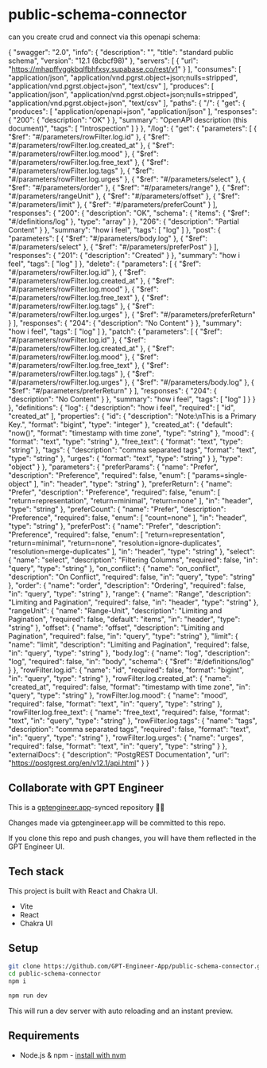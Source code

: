 # public-schema-connector

can you create crud and connect via this openapi schema:

{
  "swagger": "2.0",
  "info": {
    "description": "",
    "title": "standard public schema",
    "version": "12.1 (8cbcf98)"
  },
  "servers": [
    {
      "url": "https://mhapffvggkbqlfbhfxsy.supabase.co/rest/v1"
    }
  ],
  "consumes": [
    "application/json",
    "application/vnd.pgrst.object+json;nulls=stripped",
    "application/vnd.pgrst.object+json",
    "text/csv"
  ],
  "produces": [
    "application/json",
    "application/vnd.pgrst.object+json;nulls=stripped",
    "application/vnd.pgrst.object+json",
    "text/csv"
  ],
  "paths": {
    "/": {
      "get": {
        "produces": [
          "application/openapi+json",
          "application/json"
        ],
        "responses": {
          "200": {
            "description": "OK"
          }
        },
        "summary": "OpenAPI description (this document)",
        "tags": [
          "Introspection"
        ]
      }
    },
    "/log": {
      "get": {
        "parameters": [
          {
            "$ref": "#/parameters/rowFilter.log.id"
          },
          {
            "$ref": "#/parameters/rowFilter.log.created_at"
          },
          {
            "$ref": "#/parameters/rowFilter.log.mood"
          },
          {
            "$ref": "#/parameters/rowFilter.log.free_text"
          },
          {
            "$ref": "#/parameters/rowFilter.log.tags"
          },
          {
            "$ref": "#/parameters/rowFilter.log.urges"
          },
          {
            "$ref": "#/parameters/select"
          },
          {
            "$ref": "#/parameters/order"
          },
          {
            "$ref": "#/parameters/range"
          },
          {
            "$ref": "#/parameters/rangeUnit"
          },
          {
            "$ref": "#/parameters/offset"
          },
          {
            "$ref": "#/parameters/limit"
          },
          {
            "$ref": "#/parameters/preferCount"
          }
        ],
        "responses": {
          "200": {
            "description": "OK",
            "schema": {
              "items": {
                "$ref": "#/definitions/log"
              },
              "type": "array"
            }
          },
          "206": {
            "description": "Partial Content"
          }
        },
        "summary": "how i feel",
        "tags": [
          "log"
        ]
      },
      "post": {
        "parameters": [
          {
            "$ref": "#/parameters/body.log"
          },
          {
            "$ref": "#/parameters/select"
          },
          {
            "$ref": "#/parameters/preferPost"
          }
        ],
        "responses": {
          "201": {
            "description": "Created"
          }
        },
        "summary": "how i feel",
        "tags": [
          "log"
        ]
      },
      "delete": {
        "parameters": [
          {
            "$ref": "#/parameters/rowFilter.log.id"
          },
          {
            "$ref": "#/parameters/rowFilter.log.created_at"
          },
          {
            "$ref": "#/parameters/rowFilter.log.mood"
          },
          {
            "$ref": "#/parameters/rowFilter.log.free_text"
          },
          {
            "$ref": "#/parameters/rowFilter.log.tags"
          },
          {
            "$ref": "#/parameters/rowFilter.log.urges"
          },
          {
            "$ref": "#/parameters/preferReturn"
          }
        ],
        "responses": {
          "204": {
            "description": "No Content"
          }
        },
        "summary": "how i feel",
        "tags": [
          "log"
        ]
      },
      "patch": {
        "parameters": [
          {
            "$ref": "#/parameters/rowFilter.log.id"
          },
          {
            "$ref": "#/parameters/rowFilter.log.created_at"
          },
          {
            "$ref": "#/parameters/rowFilter.log.mood"
          },
          {
            "$ref": "#/parameters/rowFilter.log.free_text"
          },
          {
            "$ref": "#/parameters/rowFilter.log.tags"
          },
          {
            "$ref": "#/parameters/rowFilter.log.urges"
          },
          {
            "$ref": "#/parameters/body.log"
          },
          {
            "$ref": "#/parameters/preferReturn"
          }
        ],
        "responses": {
          "204": {
            "description": "No Content"
          }
        },
        "summary": "how i feel",
        "tags": [
          "log"
        ]
      }
    }
  },
  "definitions": {
    "log": {
      "description": "how i feel",
      "required": [
        "id",
        "created_at"
      ],
      "properties": {
        "id": {
          "description": "Note:\nThis is a Primary Key.<pk/>",
          "format": "bigint",
          "type": "integer"
        },
        "created_at": {
          "default": "now()",
          "format": "timestamp with time zone",
          "type": "string"
        },
        "mood": {
          "format": "text",
          "type": "string"
        },
        "free_text": {
          "format": "text",
          "type": "string"
        },
        "tags": {
          "description": "comma separated tags",
          "format": "text",
          "type": "string"
        },
        "urges": {
          "format": "text",
          "type": "string"
        }
      },
      "type": "object"
    }
  },
  "parameters": {
    "preferParams": {
      "name": "Prefer",
      "description": "Preference",
      "required": false,
      "enum": [
        "params=single-object"
      ],
      "in": "header",
      "type": "string"
    },
    "preferReturn": {
      "name": "Prefer",
      "description": "Preference",
      "required": false,
      "enum": [
        "return=representation",
        "return=minimal",
        "return=none"
      ],
      "in": "header",
      "type": "string"
    },
    "preferCount": {
      "name": "Prefer",
      "description": "Preference",
      "required": false,
      "enum": [
        "count=none"
      ],
      "in": "header",
      "type": "string"
    },
    "preferPost": {
      "name": "Prefer",
      "description": "Preference",
      "required": false,
      "enum": [
        "return=representation",
        "return=minimal",
        "return=none",
        "resolution=ignore-duplicates",
        "resolution=merge-duplicates"
      ],
      "in": "header",
      "type": "string"
    },
    "select": {
      "name": "select",
      "description": "Filtering Columns",
      "required": false,
      "in": "query",
      "type": "string"
    },
    "on_conflict": {
      "name": "on_conflict",
      "description": "On Conflict",
      "required": false,
      "in": "query",
      "type": "string"
    },
    "order": {
      "name": "order",
      "description": "Ordering",
      "required": false,
      "in": "query",
      "type": "string"
    },
    "range": {
      "name": "Range",
      "description": "Limiting and Pagination",
      "required": false,
      "in": "header",
      "type": "string"
    },
    "rangeUnit": {
      "name": "Range-Unit",
      "description": "Limiting and Pagination",
      "required": false,
      "default": "items",
      "in": "header",
      "type": "string"
    },
    "offset": {
      "name": "offset",
      "description": "Limiting and Pagination",
      "required": false,
      "in": "query",
      "type": "string"
    },
    "limit": {
      "name": "limit",
      "description": "Limiting and Pagination",
      "required": false,
      "in": "query",
      "type": "string"
    },
    "body.log": {
      "name": "log",
      "description": "log",
      "required": false,
      "in": "body",
      "schema": {
        "$ref": "#/definitions/log"
      }
    },
    "rowFilter.log.id": {
      "name": "id",
      "required": false,
      "format": "bigint",
      "in": "query",
      "type": "string"
    },
    "rowFilter.log.created_at": {
      "name": "created_at",
      "required": false,
      "format": "timestamp with time zone",
      "in": "query",
      "type": "string"
    },
    "rowFilter.log.mood": {
      "name": "mood",
      "required": false,
      "format": "text",
      "in": "query",
      "type": "string"
    },
    "rowFilter.log.free_text": {
      "name": "free_text",
      "required": false,
      "format": "text",
      "in": "query",
      "type": "string"
    },
    "rowFilter.log.tags": {
      "name": "tags",
      "description": "comma separated tags",
      "required": false,
      "format": "text",
      "in": "query",
      "type": "string"
    },
    "rowFilter.log.urges": {
      "name": "urges",
      "required": false,
      "format": "text",
      "in": "query",
      "type": "string"
    }
  },
  "externalDocs": {
    "description": "PostgREST Documentation",
    "url": "https://postgrest.org/en/v12.1/api.html"
  }
}

## Collaborate with GPT Engineer

This is a [gptengineer.app](https://gptengineer.app)-synced repository 🌟🤖

Changes made via gptengineer.app will be committed to this repo.

If you clone this repo and push changes, you will have them reflected in the GPT Engineer UI.

## Tech stack

This project is built with React and Chakra UI.

- Vite
- React
- Chakra UI

## Setup

```sh
git clone https://github.com/GPT-Engineer-App/public-schema-connector.git
cd public-schema-connector
npm i
```

```sh
npm run dev
```

This will run a dev server with auto reloading and an instant preview.

## Requirements

- Node.js & npm - [install with nvm](https://github.com/nvm-sh/nvm#installing-and-updating)
